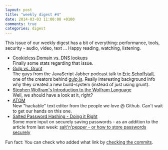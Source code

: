 ```yaml
---
layout: post
title: "weekly digest #4"
date: 2014-03-03 11:00:00 +0100
comments: true
categories: digest
---
```

This issue of our weekly digest has a bit of everything: performance, tools,
security - audio, video, text ... Happy reading, watching, listening.<!-- more -->

- [Cookieless Domain vs. DNS lookups](http://www.jonathanklein.net/2014/02/revisiting-cookieless-domain.html)  
Finally some stats regarding that issue.
- [Gulp vs. Grunt](http://javascriptjabber.com/097-jsj-gulp-js-with-eric-schoffstall/)  
The guys from the JavaScript Jabber podcast talk to [Eric Schoffstall](https://twitter.com/eschoff), one of the creators behind [gulp.js](http://gulpjs.com/). Really interesting background info why they created a new build-system (instead of just using grunt).
- [Stephen Wolfram's Introduction to the Wolfram Language](https://www.youtube.com/watch?v=_P9HqHVPeik)  
Well, we should have a look at it, right?
- [ATOM](http://atom.io/)  
New "hackable" text editor from the people we love @ Github. Can't wait to get our hands on this one.
- [Salted Password Hashing - Doing it Right](https://crackstation.net/hashing-security.htm)  
Some more input on securely saving passwords - as an addition to the article from last week: [salt'n'pepper - or how to store passwords securely](http://apdevblog.com/salt-n-pepper-or-how-to-store-passwords-securely/)

Fun fact: You can check who added what link by [checking the commits](https://github.com/apdev/apdevblog.com/commits/master).
